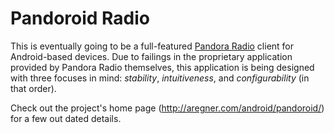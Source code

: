 Pandoroid Radio
===============

This is eventually going to be a full-featured [Pandora Radio](http://www.pandora.com/) client for Android-based devices.  Due to failings in the proprietary application provided by Pandora Radio themselves, this application is being designed with three focuses in mind: _stability_, _intuitiveness_, and _configurability_ (in that order).

Check out the project's home page (http://aregner.com/android/pandoroid/) for a few out dated details.


